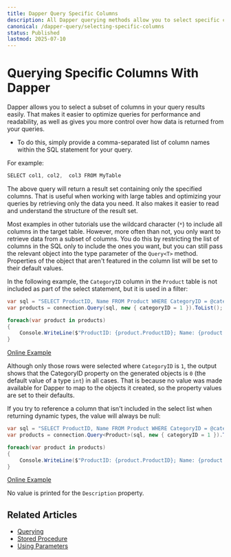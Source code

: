 ```yaml
---
title: Dapper Query Specific Columns
description: All Dapper querying methods allow you to select specific columns from your tables. Only matching properties will be mapped with the result.
canonical: /dapper-query/selecting-specific-columns
status: Published
lastmod: 2025-07-10
---
```


# Querying Specific Columns With Dapper

Dapper allows you to select a subset of columns in your query results easily. That makes it easier to optimize queries for performance and readability, as well as gives you more control over how data is returned from your queries. 

 - To do this, simply provide a comma-separated list of column names within the SQL statement for your query. 

For example:

```csharp
SELECT col1, col2,  col3 FROM MyTable 
```

The above query will return a result set containing only the specified columns. That is useful when working with large tables and optimizing your queries by retrieving only the data you need. It also makes it easier to read and understand the structure of the result set. 

Most examples in other tutorials use the wildcard character (`*`) to include all columns in the target table. However, more often than not, you only want to retrieve data from a subset of columns. You do this by restricting the list of columns in the SQL only to include the ones you want, but you can still pass the relevant object into the type parameter of the `Query<T>` method. Properties of the object that aren't featured in the column list will be set to their default values. 

In the following example, the `CategoryID` column in the `Product` table is not included as part of the select statement, but it is used in a filter:

```csharp
var sql = "SELECT ProductID, Name FROM Product WHERE CategoryID = @categoryID";
var products = connection.Query(sql, new { categoryID = 1 }).ToList();

foreach(var product in products)
{
	Console.WriteLine($"ProductID: {product.ProductID}; Name: {product.Name}; CategoryID: {product.CategoryID}");
}	
```

[Online Example](https://dotnetfiddle.net/5Znqq2)

Although only those rows were selected where `CategoryID` is `1`, the output shows that the CategoryID property on the generated objects is `0` (the default value of a type `int`) in all cases. That is because no value was made available for Dapper to map to the objects it created, so the property values are set to their defaults.

If you try to reference a column that isn't included in the select list when returning dynamic types, the value will always be null:

```csharp
var sql = "SELECT ProductID, Name FROM Product WHERE CategoryID = @categoryID";
var products = connection.Query<Product>(sql, new { categoryID = 1 }).ToList();

foreach(var product in products)
{
	Console.WriteLine($"ProductID: {product.ProductID}; Name: {product.Name}; CategoryID: {product.CategoryID}");
}	
```

[Online Example](https://dotnetfiddle.net/HfqoHc)

No value is printed for the `Description` property.

## Related Articles

- [Querying](/dapper-query)
- [Stored Procedure](/stored-procedures)
- [Using Parameters](/parameters)